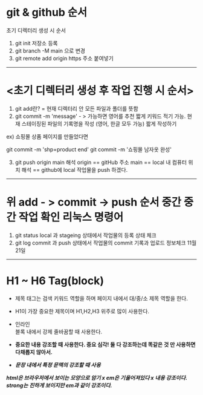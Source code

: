 # git & github 순서 

초기 디렉터리 생성 시 순서 
1. git init 저장소 등록 
2. git branch -M main 으로 변경 
3. git remote add origin https 주소 붙여넣기

--------------------------------------------------

# <초기 디렉터리 생성 후 작업 진행 시 순서>

1. git add란? 
= 현재 디렉터리 안 모든 파일과 폴더를 뜻함 
2. git commit -m 'message' - > 가능하면 영어를 추천 짧게 키워드 적기 가능. 
현재 스테이징된 파일의 기록명을 작성 (영어, 한글 모두 가능)
짧게 작성하기 

ex) 쇼핑몰 상품 페이지를 만들었다면

git commit -m 'shp=product end'
git commit -m '쇼핑몰 남자옷 완성'

3. git push origin main 해석 
 origin == gitHub 주소 
 main == local 내 컴퓨터 위치 
해석 == github에 local 작업물을 push 하겠다.

-----------------------------------------------

# 위 add - > commit -> push 순서 중간 중간 작업 확인 리눅스 명령어 

1. git status 
local 과 stageing 상태에서 작업물의 등록 상태 체크 
2. git log 
commit 과 push 상태에서 작업물의 commit 기록과 업로드 정보체크 
11월21일

-------------------------------------------------

# H1 ~ H6 Tag(block)
* 제목 태그는 검색 키워드 역할을 하며 페이지 내에서 대/중/소 제목 역할을 한다.
* H1이 가장 중요한 제목이며 H1,H2,H3 위주로 많이 사용한다.

* 인라인 <br> 블록 내에서 강제 줄바꿈할 때 사용한다.

* <strong> 중요한 내용 강조할 때 사용한다. 중요 심각!
    둘 다 강조하는데 똑같은 것 만 사용하면 다채롭지 않아서.
* <em> 문장 내에서 특정 문맥의 강조할 때 사용 

html은 브라우저에서 보이는 모양으로 암기 x
em은 기울어져있다 x 내용 강조이다.
strong는 진하게 보이지만 em과 같이 강조이다.
